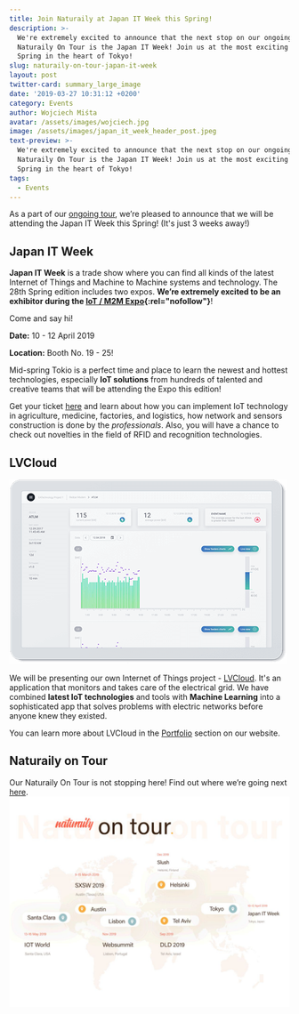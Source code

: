```yaml
---
title: Join Naturaily at Japan IT Week this Spring!
description: >-
  We're extremely excited to announce that the next stop on our ongoing
  Naturaily On Tour is the Japan IT Week! Join us at the most exciting Expo this
  Spring in the heart of Tokyo!
slug: naturaily-on-tour-japan-it-week
layout: post
twitter-card: summary_large_image
date: '2019-03-27 10:31:12 +0200'
category: Events
author: Wojciech Miśta
avatar: /assets/images/wojciech.jpg
image: /assets/images/japan_it_week_header_post.jpeg
text-preview: >-
  We're extremely excited to announce that the next stop on our ongoing
  Naturaily On Tour is the Japan IT Week! Join us at the most exciting Expo this
  Spring in the heart of Tokyo!
tags:
  - Events
---
```

As a part of our [ongoing tour](https://naturaily.com/on-tour), we’re pleased to announce that we will be attending the Japan IT Week this Spring! 
(It's just 3 weeks away!)

## Japan IT Week

**Japan IT Week** is a trade show where you can find all kinds of the latest Internet of Things and Machine to Machine systems and technology. The 28th Spring edition includes two expos. **We’re extremely excited to be an exhibitor during the [IoT / M2M Expo](https://www.japan-it-spring.jp/en-gb/about/iot.html){:rel="nofollow"}**!

Come and say hi!

**Date:** 10 - 12 April 2019

**Location:** Booth No. 19 - 25!

Mid-spring Tokio is a perfect time and place to learn the newest and hottest technologies, especially **IoT solutions** from hundreds of talented and creative teams that will be attending the Expo this edition! 

Get your ticket [here](https://contact.reedexpo.co.jp/expo/DDES/?lg=en&tp=inv&ec=DDES) and learn about how you can implement IoT technology in agriculture, medicine, factories, and logistics, how network and sensors construction is done by the *professionals*. Also, you will have a chance to check out novelties in the field of RFID and recognition technologies.

## LVCloud

![LVCloud](/assets/images/lvcloud.png)

We will be presenting our own Internet of Things project - [LVCloud](https://naturaily.com/project/lvcloud). It's an application that monitors and takes care of the electrical grid. We have combined **latest IoT technologies** and tools with **Machine Learning** into a sophisticated app that solves problems with electric networks before anyone knew they existed. 

You can learn more about LVCloud in the [Portfolio](https://naturaily.com/portfolio) section on our website. 

## Naturaily on Tour

Our Naturaily On Tour is not stopping here! Find out where we’re going next [here](https://naturaily.com/on-tour). 
![Naturaily on Tour Map](/assets/images/natu_on_tour_map.jpeg)
